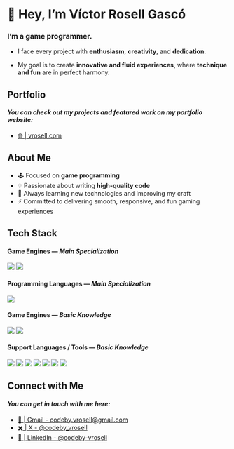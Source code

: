 # 👋 Hey, I’m Víctor Rosell Gascó

### I’m a game programmer.  
- I face every project with **enthusiasm**, **creativity**, and **dedication**.

- My goal is to create **innovative and fluid experiences**, where **technique and fun** are in perfect harmony.

## Portfolio
#### *You can check out my projects and featured work on my portfolio website:*
- [🌐 | vrosell.com](https://your-portfolio.com)




## About Me
- 🕹️ Focused on **game programming**  
- 💡 Passionate about writing **high-quality code**
- 🌱 Always learning new technologies and improving my craft  
- ⚡ Committed to delivering smooth, responsive, and fun gaming experiences

## Tech Stack

#### Game Engines — *Main Specialization*

<p align="left">
  <img src="https://img.shields.io/badge/Unity%206-000000?style=for-the-badge&logo=unity&logoColor=white" />
  <img src="https://img.shields.io/badge/Unity-100000?style=for-the-badge&logo=unity&logoColor=white" />
</p>

#### Programming Languages — *Main Specialization*
<p align="left">
  <img src="https://img.shields.io/badge/C%23-239120?style=for-the-badge&logo=c-sharp&logoColor=white" />
</p>

#### Game Engines — *Basic Knowledge*
<p align="left">
  <img src="https://img.shields.io/badge/Unreal%20Engine-313131?style=for-the-badge&logo=unrealengine&logoColor=white" />
  <img src="https://img.shields.io/badge/Godot-478CBF?style=for-the-badge&logo=godot-engine&logoColor=white" />
</p>

#### Support Languages / Tools — *Basic Knowledge*
<p align="left">
  <img src="https://img.shields.io/badge/Blueprint-313131?style=for-the-badge&logo=unrealengine&logoColor=white" />
  <img src="https://img.shields.io/badge/GDScript-478CBF?style=for-the-badge&logo=godot-engine&logoColor=white" />
  <img src="https://img.shields.io/badge/SQL-4479A1?style=for-the-badge&logo=mysql&logoColor=white" />
  <img src="https://img.shields.io/badge/Java-ED8B00?style=for-the-badge&logo=openjdk&logoColor=white" />
  <img src="https://img.shields.io/badge/PHP-777BB4?style=for-the-badge&logo=php&logoColor=white" />
  <img src="https://img.shields.io/badge/HTML5-E34F26?style=for-the-badge&logo=html5&logoColor=white" />
  <img src="https://img.shields.io/badge/CSS3-1572B6?style=for-the-badge&logo=css3&logoColor=white" />

</p>

## Connect with Me
#### *You can get in touch with me here:*
- [📧 | Gmail - codeby.vrosell@gmail.com](https://mail.google.com/mail/?view=cm&to=codeby.vrosell@gmail.com)      
- [✖️ | X - @codeby_vrosell](https://x.com/codeby_vrosell)         
- [💼 | LinkedIn - @codeby-vrosell](https://www.linkedin.com/in/v-rosell)

</p>

